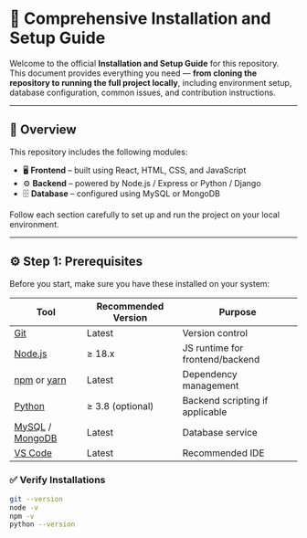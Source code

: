 # 🚀 Comprehensive Installation and Setup Guide

Welcome to the official **Installation and Setup Guide** for this repository.  
This document provides everything you need — **from cloning the repository to running the full project locally**, including environment setup, database configuration, common issues, and contribution instructions.

---

## 🧩 Overview

This repository includes the following modules:

- 🖥️ **Frontend** – built using React, HTML, CSS, and JavaScript  
- ⚙️ **Backend** – powered by Node.js / Express or Python / Django  
- 🗄️ **Database** – configured using MySQL or MongoDB  

Follow each section carefully to set up and run the project on your local environment.

---

## ⚙️ Step 1: Prerequisites

Before you start, make sure you have these installed on your system:

| Tool | Recommended Version | Purpose |
|------|----------------------|----------|
| [Git](https://git-scm.com/downloads) | Latest | Version control |
| [Node.js](https://nodejs.org/en/) | ≥ 18.x | JS runtime for frontend/backend |
| [npm](https://www.npmjs.com/) or [yarn](https://yarnpkg.com/) | Latest | Dependency management |
| [Python](https://www.python.org/downloads/) | ≥ 3.8 (optional) | Backend scripting if applicable |
| [MySQL](https://dev.mysql.com/downloads/) / [MongoDB](https://www.mongodb.com/try/download/community) | Latest | Database service |
| [VS Code](https://code.visualstudio.com/) | Latest | Recommended IDE |

### ✅ Verify Installations
```bash
git --version
node -v
npm -v
python --version
